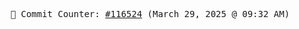 <p align="center">
    <samp>
        📮 Commit Counter: <a href="https://github.com/Javascript-void0/Javascript-void0/commits/main">#116524</a> (March 29, 2025 @ 09:32 AM)
    </samp>
</p>